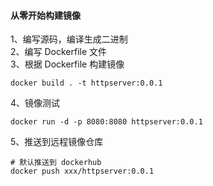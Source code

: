 
#### 从零开始构建镜像

1、编写源码，编译生成二进制   
2、编写 Dockerfile 文件   
3、根据 Dockerfile 构建镜像   
```shell
docker build . -t httpserver:0.0.1
```
4、镜像测试   
```shell
docker run -d -p 8080:8080 httpserver:0.0.1
```
5、推送到远程镜像仓库    
```shell
# 默认推送到 dockerhub 
docker push xxx/httpserver:0.0.1
```